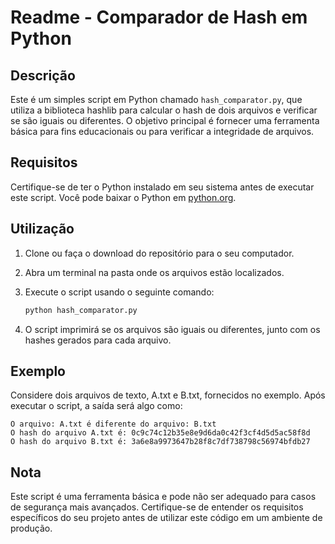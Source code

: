 # Readme - Comparador de Hash em Python

## Descrição
Este é um simples script em Python chamado `hash_comparator.py`, que utiliza a biblioteca hashlib para calcular o hash de dois arquivos e verificar se são iguais ou diferentes. O objetivo principal é fornecer uma ferramenta básica para fins educacionais ou para verificar a integridade de arquivos.

## Requisitos
Certifique-se de ter o Python instalado em seu sistema antes de executar este script. Você pode baixar o Python em [python.org](https://www.python.org/downloads/).

## Utilização
1. Clone ou faça o download do repositório para o seu computador.
2. Abra um terminal na pasta onde os arquivos estão localizados.
3. Execute o script usando o seguinte comando:
   ```bash
   python hash_comparator.py
   ```

4. O script imprimirá se os arquivos são iguais ou diferentes, junto com os hashes gerados para cada arquivo.

## Exemplo
Considere dois arquivos de texto, A.txt e B.txt, fornecidos no exemplo. Após executar o script, a saída será algo como:

```
O arquivo: A.txt é diferente do arquivo: B.txt
O hash do arquivo A.txt é: 0c9c74c12b35e8e9d6da0c42f3cf4d5d5ac58f8d
O hash do arquivo B.txt é: 3a6e8a9973647b28f8c7df738798c56974bfdb27
```

## Nota
Este script é uma ferramenta básica e pode não ser adequado para casos de segurança mais avançados. Certifique-se de entender os requisitos específicos do seu projeto antes de utilizar este código em um ambiente de produção.
